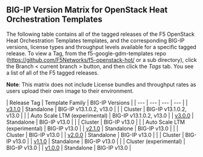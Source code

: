 ## BIG-IP Version Matrix for OpenStack Heat Orchestration Templates
The following table contains all of the tagged releases of the F5 OpenStack Heat Orchestration Templates templates, and the corresponding BIG-IP versions, license types and throughput levels available for a specific tagged release.  To view a Tag, from the f5-google-gdm-templates repo (https://github.com/F5Networks/f5-openstack-hot/ or a sub directory), click the Branch < current branch > button, and then click the *Tags* tab.  You see a list of all of the F5 tagged releases.

**Note**: This matrix does not include License bundles and throughput rates as users upload their own image to their environment.

| Release Tag | Template Family | BIG-IP Versions |
| --- | --- | --- | --- |
| [v3.1.0](https://github.com/F5Networks/f5-openstack-hot/releases/tag/v3.1.0) | Standalone | BIG-IP v13.1.0.2, v13.0  |
|  | Cluster | BIG-IP v13.1.0.2, v13.0   |
|  | Auto Scale LTM (experimental) | BIG-IP v13.1.0.2, v13.0  |
| [v3.0.0](https://github.com/F5Networks/f5-openstack-hot/releases/tag/v3.0.0) | Standalone | BIG-IP v13.0  |
|  | Cluster | BIG-IP v13.0   |
|  | Auto Scale LTM (experimental) | BIG-IP v13.0   |
| [v2.1.0](https://github.com/F5Networks/f5-openstack-hot/releases/tag/v2.1.0) | Standalone | BIG-IP v13.0  |
|  | Cluster | BIG-IP v13.0   |
| [v2.0.0](https://github.com/F5Networks/f5-openstack-hot/releases/tag/v2.0.0) | Standalone | BIG-IP v13.0  |
|  | Cluster | BIG-IP v13.0   |
| [v1.1.0](https://github.com/F5Networks/f5-openstack-hot/releases/tag/v1.1.0) | Standalone | BIG-IP v13.0  |
|  | Cluster (experimental) | BIG-IP v13.0   |
| [v1.0.0](https://github.com/F5Networks/f5-openstack-hot/releases/tag/v1.0.0) | Standalone | BIG-IP v13.0  |